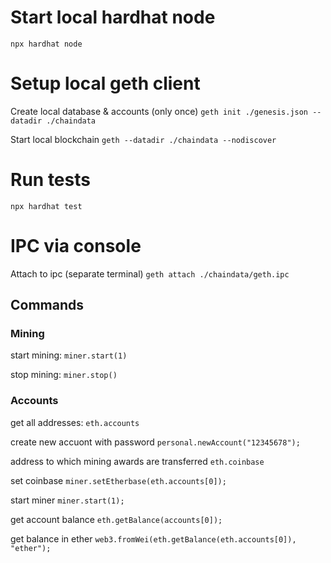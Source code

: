 # Start local hardhat node
`npx hardhat node`

# Setup local geth client

Create local database & accounts (only once)
`geth init ./genesis.json --datadir ./chaindata`

Start local blockchain
`geth --datadir ./chaindata --nodiscover`

# Run tests
`npx hardhat test`

# IPC via console

Attach to ipc (separate terminal)
`geth attach ./chaindata/geth.ipc`

## Commands

### Mining
start mining:
`miner.start(1)`

stop mining:
`miner.stop()`

### Accounts
get all addresses:
`eth.accounts`

create new accuont with password
`personal.newAccount("12345678");`

address to which mining awards are transferred
`eth.coinbase`

set coinbase
`miner.setEtherbase(eth.accounts[0]);`

start miner
`miner.start(1);`

get account balance
`eth.getBalance(accounts[0]);`

get balance in ether
`web3.fromWei(eth.getBalance(eth.accounts[0]), "ether");`
